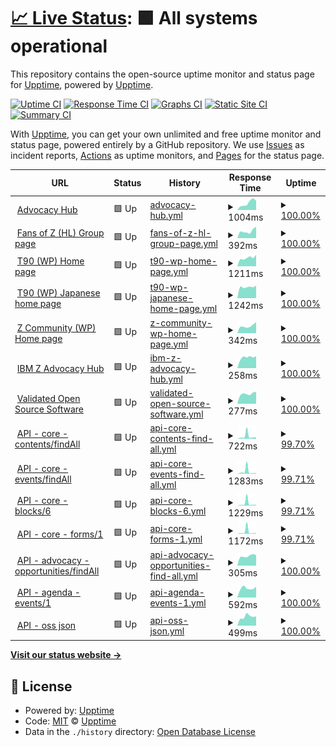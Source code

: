 # [📈 Live Status](https://demo.upptime.js.org): <!--live status--> **🟩 All systems operational**

This repository contains the open-source uptime monitor and status page for [Upptime](https://upptime.js.org), powered by [Upptime](https://github.com/upptime/upptime).

[![Uptime CI](https://github.com/zhujunyong/upptime/workflows/Uptime%20CI/badge.svg)](https://github.com/zhujunyong/upptime/actions?query=workflow%3A%22Uptime+CI%22)
[![Response Time CI](https://github.com/zhujunyong/upptime/workflows/Response%20Time%20CI/badge.svg)](https://github.com/zhujunyong/upptime/actions?query=workflow%3A%22Response+Time+CI%22)
[![Graphs CI](https://github.com/zhujunyong/upptime/workflows/Graphs%20CI/badge.svg)](https://github.com/zhujunyong/upptime/actions?query=workflow%3A%22Graphs+CI%22)
[![Static Site CI](https://github.com/zhujunyong/upptime/workflows/Static%20Site%20CI/badge.svg)](https://github.com/zhujunyong/upptime/actions?query=workflow%3A%22Static+Site+CI%22)
[![Summary CI](https://github.com/zhujunyong/upptime/workflows/Summary%20CI/badge.svg)](https://github.com/zhujunyong/upptime/actions?query=workflow%3A%22Summary+CI%22)

With [Upptime](https://upptime.js.org), you can get your own unlimited and free uptime monitor and status page, powered entirely by a GitHub repository. We use [Issues](https://github.com/upptime/upptime/issues) as incident reports, [Actions](https://github.com/zhujunyong/upptime/actions) as uptime monitors, and [Pages](https://demo.upptime.js.org) for the status page.

<!--start: status pages-->
<!-- This summary is generated by Upptime (https://github.com/upptime/upptime) -->
<!-- Do not edit this manually, your changes will be overwritten -->
<!-- prettier-ignore -->
| URL | Status | History | Response Time | Uptime |
| --- | ------ | ------- | ------------- | ------ |
| <img alt="" src="https://www.ibm.com/favicon.ico" height="13"> [Advocacy Hub](https://www.ibm.com/community/z/advocacy/) | 🟩 Up | [advocacy-hub.yml](https://github.com/andriivasylchenko/upptime/commits/HEAD/history/advocacy-hub.yml) | <details><summary><img alt="Response time graph" src="./graphs/advocacy-hub/response-time-week.png" height="20"> 1004ms</summary><br><a href="https://andriivasylchenko.github.io/upptime/history/advocacy-hub"><img alt="Response time 1324" src="https://img.shields.io/endpoint?url=https%3A%2F%2Fraw.githubusercontent.com%2Fandriivasylchenko%2Fupptime%2FHEAD%2Fapi%2Fadvocacy-hub%2Fresponse-time.json"></a><br><a href="https://andriivasylchenko.github.io/upptime/history/advocacy-hub"><img alt="24-hour response time 1328" src="https://img.shields.io/endpoint?url=https%3A%2F%2Fraw.githubusercontent.com%2Fandriivasylchenko%2Fupptime%2FHEAD%2Fapi%2Fadvocacy-hub%2Fresponse-time-day.json"></a><br><a href="https://andriivasylchenko.github.io/upptime/history/advocacy-hub"><img alt="7-day response time 1004" src="https://img.shields.io/endpoint?url=https%3A%2F%2Fraw.githubusercontent.com%2Fandriivasylchenko%2Fupptime%2FHEAD%2Fapi%2Fadvocacy-hub%2Fresponse-time-week.json"></a><br><a href="https://andriivasylchenko.github.io/upptime/history/advocacy-hub"><img alt="30-day response time 1134" src="https://img.shields.io/endpoint?url=https%3A%2F%2Fraw.githubusercontent.com%2Fandriivasylchenko%2Fupptime%2FHEAD%2Fapi%2Fadvocacy-hub%2Fresponse-time-month.json"></a><br><a href="https://andriivasylchenko.github.io/upptime/history/advocacy-hub"><img alt="1-year response time 1324" src="https://img.shields.io/endpoint?url=https%3A%2F%2Fraw.githubusercontent.com%2Fandriivasylchenko%2Fupptime%2FHEAD%2Fapi%2Fadvocacy-hub%2Fresponse-time-year.json"></a></details> | <details><summary><a href="https://andriivasylchenko.github.io/upptime/history/advocacy-hub">100.00%</a></summary><a href="https://andriivasylchenko.github.io/upptime/history/advocacy-hub"><img alt="All-time uptime 99.95%" src="https://img.shields.io/endpoint?url=https%3A%2F%2Fraw.githubusercontent.com%2Fandriivasylchenko%2Fupptime%2FHEAD%2Fapi%2Fadvocacy-hub%2Fuptime.json"></a><br><a href="https://andriivasylchenko.github.io/upptime/history/advocacy-hub"><img alt="24-hour uptime 100.00%" src="https://img.shields.io/endpoint?url=https%3A%2F%2Fraw.githubusercontent.com%2Fandriivasylchenko%2Fupptime%2FHEAD%2Fapi%2Fadvocacy-hub%2Fuptime-day.json"></a><br><a href="https://andriivasylchenko.github.io/upptime/history/advocacy-hub"><img alt="7-day uptime 100.00%" src="https://img.shields.io/endpoint?url=https%3A%2F%2Fraw.githubusercontent.com%2Fandriivasylchenko%2Fupptime%2FHEAD%2Fapi%2Fadvocacy-hub%2Fuptime-week.json"></a><br><a href="https://andriivasylchenko.github.io/upptime/history/advocacy-hub"><img alt="30-day uptime 100.00%" src="https://img.shields.io/endpoint?url=https%3A%2F%2Fraw.githubusercontent.com%2Fandriivasylchenko%2Fupptime%2FHEAD%2Fapi%2Fadvocacy-hub%2Fuptime-month.json"></a><br><a href="https://andriivasylchenko.github.io/upptime/history/advocacy-hub"><img alt="1-year uptime 99.95%" src="https://img.shields.io/endpoint?url=https%3A%2F%2Fraw.githubusercontent.com%2Fandriivasylchenko%2Fupptime%2FHEAD%2Fapi%2Fadvocacy-hub%2Fuptime-year.json"></a></details>
| <img alt="" src="https://www.ibm.com/favicon.ico" height="13"> [Fans of Z (HL) Group page](https://community.ibm.com/community/user/ibmz-and-linuxone/groups/public?CommunityKey=b8b88f20-24c8-49f0-9021-4a8c6247a067) | 🟩 Up | [fans-of-z-hl-group-page.yml](https://github.com/andriivasylchenko/upptime/commits/HEAD/history/fans-of-z-hl-group-page.yml) | <details><summary><img alt="Response time graph" src="./graphs/fans-of-z-hl-group-page/response-time-week.png" height="20"> 392ms</summary><br><a href="https://andriivasylchenko.github.io/upptime/history/fans-of-z-hl-group-page"><img alt="Response time 1126" src="https://img.shields.io/endpoint?url=https%3A%2F%2Fraw.githubusercontent.com%2Fandriivasylchenko%2Fupptime%2FHEAD%2Fapi%2Ffans-of-z-hl-group-page%2Fresponse-time.json"></a><br><a href="https://andriivasylchenko.github.io/upptime/history/fans-of-z-hl-group-page"><img alt="24-hour response time 630" src="https://img.shields.io/endpoint?url=https%3A%2F%2Fraw.githubusercontent.com%2Fandriivasylchenko%2Fupptime%2FHEAD%2Fapi%2Ffans-of-z-hl-group-page%2Fresponse-time-day.json"></a><br><a href="https://andriivasylchenko.github.io/upptime/history/fans-of-z-hl-group-page"><img alt="7-day response time 392" src="https://img.shields.io/endpoint?url=https%3A%2F%2Fraw.githubusercontent.com%2Fandriivasylchenko%2Fupptime%2FHEAD%2Fapi%2Ffans-of-z-hl-group-page%2Fresponse-time-week.json"></a><br><a href="https://andriivasylchenko.github.io/upptime/history/fans-of-z-hl-group-page"><img alt="30-day response time 412" src="https://img.shields.io/endpoint?url=https%3A%2F%2Fraw.githubusercontent.com%2Fandriivasylchenko%2Fupptime%2FHEAD%2Fapi%2Ffans-of-z-hl-group-page%2Fresponse-time-month.json"></a><br><a href="https://andriivasylchenko.github.io/upptime/history/fans-of-z-hl-group-page"><img alt="1-year response time 1126" src="https://img.shields.io/endpoint?url=https%3A%2F%2Fraw.githubusercontent.com%2Fandriivasylchenko%2Fupptime%2FHEAD%2Fapi%2Ffans-of-z-hl-group-page%2Fresponse-time-year.json"></a></details> | <details><summary><a href="https://andriivasylchenko.github.io/upptime/history/fans-of-z-hl-group-page">100.00%</a></summary><a href="https://andriivasylchenko.github.io/upptime/history/fans-of-z-hl-group-page"><img alt="All-time uptime 99.79%" src="https://img.shields.io/endpoint?url=https%3A%2F%2Fraw.githubusercontent.com%2Fandriivasylchenko%2Fupptime%2FHEAD%2Fapi%2Ffans-of-z-hl-group-page%2Fuptime.json"></a><br><a href="https://andriivasylchenko.github.io/upptime/history/fans-of-z-hl-group-page"><img alt="24-hour uptime 100.00%" src="https://img.shields.io/endpoint?url=https%3A%2F%2Fraw.githubusercontent.com%2Fandriivasylchenko%2Fupptime%2FHEAD%2Fapi%2Ffans-of-z-hl-group-page%2Fuptime-day.json"></a><br><a href="https://andriivasylchenko.github.io/upptime/history/fans-of-z-hl-group-page"><img alt="7-day uptime 100.00%" src="https://img.shields.io/endpoint?url=https%3A%2F%2Fraw.githubusercontent.com%2Fandriivasylchenko%2Fupptime%2FHEAD%2Fapi%2Ffans-of-z-hl-group-page%2Fuptime-week.json"></a><br><a href="https://andriivasylchenko.github.io/upptime/history/fans-of-z-hl-group-page"><img alt="30-day uptime 99.65%" src="https://img.shields.io/endpoint?url=https%3A%2F%2Fraw.githubusercontent.com%2Fandriivasylchenko%2Fupptime%2FHEAD%2Fapi%2Ffans-of-z-hl-group-page%2Fuptime-month.json"></a><br><a href="https://andriivasylchenko.github.io/upptime/history/fans-of-z-hl-group-page"><img alt="1-year uptime 99.79%" src="https://img.shields.io/endpoint?url=https%3A%2F%2Fraw.githubusercontent.com%2Fandriivasylchenko%2Fupptime%2FHEAD%2Fapi%2Ffans-of-z-hl-group-page%2Fuptime-year.json"></a></details>
| <img alt="" src="https://www.ibm.com/favicon.ico" height="13"> [T90 (WP) Home page](https://www.ibm.com/community/z-and-cloud/) | 🟩 Up | [t90-wp-home-page.yml](https://github.com/andriivasylchenko/upptime/commits/HEAD/history/t90-wp-home-page.yml) | <details><summary><img alt="Response time graph" src="./graphs/t90-wp-home-page/response-time-week.png" height="20"> 1211ms</summary><br><a href="https://andriivasylchenko.github.io/upptime/history/t90-wp-home-page"><img alt="Response time 1474" src="https://img.shields.io/endpoint?url=https%3A%2F%2Fraw.githubusercontent.com%2Fandriivasylchenko%2Fupptime%2FHEAD%2Fapi%2Ft90-wp-home-page%2Fresponse-time.json"></a><br><a href="https://andriivasylchenko.github.io/upptime/history/t90-wp-home-page"><img alt="24-hour response time 1614" src="https://img.shields.io/endpoint?url=https%3A%2F%2Fraw.githubusercontent.com%2Fandriivasylchenko%2Fupptime%2FHEAD%2Fapi%2Ft90-wp-home-page%2Fresponse-time-day.json"></a><br><a href="https://andriivasylchenko.github.io/upptime/history/t90-wp-home-page"><img alt="7-day response time 1211" src="https://img.shields.io/endpoint?url=https%3A%2F%2Fraw.githubusercontent.com%2Fandriivasylchenko%2Fupptime%2FHEAD%2Fapi%2Ft90-wp-home-page%2Fresponse-time-week.json"></a><br><a href="https://andriivasylchenko.github.io/upptime/history/t90-wp-home-page"><img alt="30-day response time 1207" src="https://img.shields.io/endpoint?url=https%3A%2F%2Fraw.githubusercontent.com%2Fandriivasylchenko%2Fupptime%2FHEAD%2Fapi%2Ft90-wp-home-page%2Fresponse-time-month.json"></a><br><a href="https://andriivasylchenko.github.io/upptime/history/t90-wp-home-page"><img alt="1-year response time 1474" src="https://img.shields.io/endpoint?url=https%3A%2F%2Fraw.githubusercontent.com%2Fandriivasylchenko%2Fupptime%2FHEAD%2Fapi%2Ft90-wp-home-page%2Fresponse-time-year.json"></a></details> | <details><summary><a href="https://andriivasylchenko.github.io/upptime/history/t90-wp-home-page">100.00%</a></summary><a href="https://andriivasylchenko.github.io/upptime/history/t90-wp-home-page"><img alt="All-time uptime 99.96%" src="https://img.shields.io/endpoint?url=https%3A%2F%2Fraw.githubusercontent.com%2Fandriivasylchenko%2Fupptime%2FHEAD%2Fapi%2Ft90-wp-home-page%2Fuptime.json"></a><br><a href="https://andriivasylchenko.github.io/upptime/history/t90-wp-home-page"><img alt="24-hour uptime 100.00%" src="https://img.shields.io/endpoint?url=https%3A%2F%2Fraw.githubusercontent.com%2Fandriivasylchenko%2Fupptime%2FHEAD%2Fapi%2Ft90-wp-home-page%2Fuptime-day.json"></a><br><a href="https://andriivasylchenko.github.io/upptime/history/t90-wp-home-page"><img alt="7-day uptime 100.00%" src="https://img.shields.io/endpoint?url=https%3A%2F%2Fraw.githubusercontent.com%2Fandriivasylchenko%2Fupptime%2FHEAD%2Fapi%2Ft90-wp-home-page%2Fuptime-week.json"></a><br><a href="https://andriivasylchenko.github.io/upptime/history/t90-wp-home-page"><img alt="30-day uptime 100.00%" src="https://img.shields.io/endpoint?url=https%3A%2F%2Fraw.githubusercontent.com%2Fandriivasylchenko%2Fupptime%2FHEAD%2Fapi%2Ft90-wp-home-page%2Fuptime-month.json"></a><br><a href="https://andriivasylchenko.github.io/upptime/history/t90-wp-home-page"><img alt="1-year uptime 99.96%" src="https://img.shields.io/endpoint?url=https%3A%2F%2Fraw.githubusercontent.com%2Fandriivasylchenko%2Fupptime%2FHEAD%2Fapi%2Ft90-wp-home-page%2Fuptime-year.json"></a></details>
| <img alt="" src="https://www.ibm.com/favicon.ico" height="13"> [T90 (WP) Japanese home page](https://www.ibm.com/community/z-and-cloud/ja/) | 🟩 Up | [t90-wp-japanese-home-page.yml](https://github.com/andriivasylchenko/upptime/commits/HEAD/history/t90-wp-japanese-home-page.yml) | <details><summary><img alt="Response time graph" src="./graphs/t90-wp-japanese-home-page/response-time-week.png" height="20"> 1242ms</summary><br><a href="https://andriivasylchenko.github.io/upptime/history/t90-wp-japanese-home-page"><img alt="Response time 1395" src="https://img.shields.io/endpoint?url=https%3A%2F%2Fraw.githubusercontent.com%2Fandriivasylchenko%2Fupptime%2FHEAD%2Fapi%2Ft90-wp-japanese-home-page%2Fresponse-time.json"></a><br><a href="https://andriivasylchenko.github.io/upptime/history/t90-wp-japanese-home-page"><img alt="24-hour response time 1384" src="https://img.shields.io/endpoint?url=https%3A%2F%2Fraw.githubusercontent.com%2Fandriivasylchenko%2Fupptime%2FHEAD%2Fapi%2Ft90-wp-japanese-home-page%2Fresponse-time-day.json"></a><br><a href="https://andriivasylchenko.github.io/upptime/history/t90-wp-japanese-home-page"><img alt="7-day response time 1242" src="https://img.shields.io/endpoint?url=https%3A%2F%2Fraw.githubusercontent.com%2Fandriivasylchenko%2Fupptime%2FHEAD%2Fapi%2Ft90-wp-japanese-home-page%2Fresponse-time-week.json"></a><br><a href="https://andriivasylchenko.github.io/upptime/history/t90-wp-japanese-home-page"><img alt="30-day response time 1311" src="https://img.shields.io/endpoint?url=https%3A%2F%2Fraw.githubusercontent.com%2Fandriivasylchenko%2Fupptime%2FHEAD%2Fapi%2Ft90-wp-japanese-home-page%2Fresponse-time-month.json"></a><br><a href="https://andriivasylchenko.github.io/upptime/history/t90-wp-japanese-home-page"><img alt="1-year response time 1395" src="https://img.shields.io/endpoint?url=https%3A%2F%2Fraw.githubusercontent.com%2Fandriivasylchenko%2Fupptime%2FHEAD%2Fapi%2Ft90-wp-japanese-home-page%2Fresponse-time-year.json"></a></details> | <details><summary><a href="https://andriivasylchenko.github.io/upptime/history/t90-wp-japanese-home-page">100.00%</a></summary><a href="https://andriivasylchenko.github.io/upptime/history/t90-wp-japanese-home-page"><img alt="All-time uptime 99.96%" src="https://img.shields.io/endpoint?url=https%3A%2F%2Fraw.githubusercontent.com%2Fandriivasylchenko%2Fupptime%2FHEAD%2Fapi%2Ft90-wp-japanese-home-page%2Fuptime.json"></a><br><a href="https://andriivasylchenko.github.io/upptime/history/t90-wp-japanese-home-page"><img alt="24-hour uptime 100.00%" src="https://img.shields.io/endpoint?url=https%3A%2F%2Fraw.githubusercontent.com%2Fandriivasylchenko%2Fupptime%2FHEAD%2Fapi%2Ft90-wp-japanese-home-page%2Fuptime-day.json"></a><br><a href="https://andriivasylchenko.github.io/upptime/history/t90-wp-japanese-home-page"><img alt="7-day uptime 100.00%" src="https://img.shields.io/endpoint?url=https%3A%2F%2Fraw.githubusercontent.com%2Fandriivasylchenko%2Fupptime%2FHEAD%2Fapi%2Ft90-wp-japanese-home-page%2Fuptime-week.json"></a><br><a href="https://andriivasylchenko.github.io/upptime/history/t90-wp-japanese-home-page"><img alt="30-day uptime 100.00%" src="https://img.shields.io/endpoint?url=https%3A%2F%2Fraw.githubusercontent.com%2Fandriivasylchenko%2Fupptime%2FHEAD%2Fapi%2Ft90-wp-japanese-home-page%2Fuptime-month.json"></a><br><a href="https://andriivasylchenko.github.io/upptime/history/t90-wp-japanese-home-page"><img alt="1-year uptime 99.96%" src="https://img.shields.io/endpoint?url=https%3A%2F%2Fraw.githubusercontent.com%2Fandriivasylchenko%2Fupptime%2FHEAD%2Fapi%2Ft90-wp-japanese-home-page%2Fuptime-year.json"></a></details>
| <img alt="" src="https://www.ibm.com/favicon.ico" height="13"> [Z Community (WP) Home page](https://community.ibm.com/zsystems/home/) | 🟩 Up | [z-community-wp-home-page.yml](https://github.com/andriivasylchenko/upptime/commits/HEAD/history/z-community-wp-home-page.yml) | <details><summary><img alt="Response time graph" src="./graphs/z-community-wp-home-page/response-time-week.png" height="20"> 342ms</summary><br><a href="https://andriivasylchenko.github.io/upptime/history/z-community-wp-home-page"><img alt="Response time 878" src="https://img.shields.io/endpoint?url=https%3A%2F%2Fraw.githubusercontent.com%2Fandriivasylchenko%2Fupptime%2FHEAD%2Fapi%2Fz-community-wp-home-page%2Fresponse-time.json"></a><br><a href="https://andriivasylchenko.github.io/upptime/history/z-community-wp-home-page"><img alt="24-hour response time 519" src="https://img.shields.io/endpoint?url=https%3A%2F%2Fraw.githubusercontent.com%2Fandriivasylchenko%2Fupptime%2FHEAD%2Fapi%2Fz-community-wp-home-page%2Fresponse-time-day.json"></a><br><a href="https://andriivasylchenko.github.io/upptime/history/z-community-wp-home-page"><img alt="7-day response time 342" src="https://img.shields.io/endpoint?url=https%3A%2F%2Fraw.githubusercontent.com%2Fandriivasylchenko%2Fupptime%2FHEAD%2Fapi%2Fz-community-wp-home-page%2Fresponse-time-week.json"></a><br><a href="https://andriivasylchenko.github.io/upptime/history/z-community-wp-home-page"><img alt="30-day response time 320" src="https://img.shields.io/endpoint?url=https%3A%2F%2Fraw.githubusercontent.com%2Fandriivasylchenko%2Fupptime%2FHEAD%2Fapi%2Fz-community-wp-home-page%2Fresponse-time-month.json"></a><br><a href="https://andriivasylchenko.github.io/upptime/history/z-community-wp-home-page"><img alt="1-year response time 878" src="https://img.shields.io/endpoint?url=https%3A%2F%2Fraw.githubusercontent.com%2Fandriivasylchenko%2Fupptime%2FHEAD%2Fapi%2Fz-community-wp-home-page%2Fresponse-time-year.json"></a></details> | <details><summary><a href="https://andriivasylchenko.github.io/upptime/history/z-community-wp-home-page">100.00%</a></summary><a href="https://andriivasylchenko.github.io/upptime/history/z-community-wp-home-page"><img alt="All-time uptime 99.97%" src="https://img.shields.io/endpoint?url=https%3A%2F%2Fraw.githubusercontent.com%2Fandriivasylchenko%2Fupptime%2FHEAD%2Fapi%2Fz-community-wp-home-page%2Fuptime.json"></a><br><a href="https://andriivasylchenko.github.io/upptime/history/z-community-wp-home-page"><img alt="24-hour uptime 100.00%" src="https://img.shields.io/endpoint?url=https%3A%2F%2Fraw.githubusercontent.com%2Fandriivasylchenko%2Fupptime%2FHEAD%2Fapi%2Fz-community-wp-home-page%2Fuptime-day.json"></a><br><a href="https://andriivasylchenko.github.io/upptime/history/z-community-wp-home-page"><img alt="7-day uptime 100.00%" src="https://img.shields.io/endpoint?url=https%3A%2F%2Fraw.githubusercontent.com%2Fandriivasylchenko%2Fupptime%2FHEAD%2Fapi%2Fz-community-wp-home-page%2Fuptime-week.json"></a><br><a href="https://andriivasylchenko.github.io/upptime/history/z-community-wp-home-page"><img alt="30-day uptime 100.00%" src="https://img.shields.io/endpoint?url=https%3A%2F%2Fraw.githubusercontent.com%2Fandriivasylchenko%2Fupptime%2FHEAD%2Fapi%2Fz-community-wp-home-page%2Fuptime-month.json"></a><br><a href="https://andriivasylchenko.github.io/upptime/history/z-community-wp-home-page"><img alt="1-year uptime 99.97%" src="https://img.shields.io/endpoint?url=https%3A%2F%2Fraw.githubusercontent.com%2Fandriivasylchenko%2Fupptime%2FHEAD%2Fapi%2Fz-community-wp-home-page%2Fuptime-year.json"></a></details>
| <img alt="" src="https://www.ibm.com/favicon.ico" height="13"> [IBM Z Advocacy Hub](https://community.ibm.com/zsystems/advocacy/) | 🟩 Up | [ibm-z-advocacy-hub.yml](https://github.com/andriivasylchenko/upptime/commits/HEAD/history/ibm-z-advocacy-hub.yml) | <details><summary><img alt="Response time graph" src="./graphs/ibm-z-advocacy-hub/response-time-week.png" height="20"> 258ms</summary><br><a href="https://andriivasylchenko.github.io/upptime/history/ibm-z-advocacy-hub"><img alt="Response time 441" src="https://img.shields.io/endpoint?url=https%3A%2F%2Fraw.githubusercontent.com%2Fandriivasylchenko%2Fupptime%2FHEAD%2Fapi%2Fibm-z-advocacy-hub%2Fresponse-time.json"></a><br><a href="https://andriivasylchenko.github.io/upptime/history/ibm-z-advocacy-hub"><img alt="24-hour response time 285" src="https://img.shields.io/endpoint?url=https%3A%2F%2Fraw.githubusercontent.com%2Fandriivasylchenko%2Fupptime%2FHEAD%2Fapi%2Fibm-z-advocacy-hub%2Fresponse-time-day.json"></a><br><a href="https://andriivasylchenko.github.io/upptime/history/ibm-z-advocacy-hub"><img alt="7-day response time 258" src="https://img.shields.io/endpoint?url=https%3A%2F%2Fraw.githubusercontent.com%2Fandriivasylchenko%2Fupptime%2FHEAD%2Fapi%2Fibm-z-advocacy-hub%2Fresponse-time-week.json"></a><br><a href="https://andriivasylchenko.github.io/upptime/history/ibm-z-advocacy-hub"><img alt="30-day response time 314" src="https://img.shields.io/endpoint?url=https%3A%2F%2Fraw.githubusercontent.com%2Fandriivasylchenko%2Fupptime%2FHEAD%2Fapi%2Fibm-z-advocacy-hub%2Fresponse-time-month.json"></a><br><a href="https://andriivasylchenko.github.io/upptime/history/ibm-z-advocacy-hub"><img alt="1-year response time 441" src="https://img.shields.io/endpoint?url=https%3A%2F%2Fraw.githubusercontent.com%2Fandriivasylchenko%2Fupptime%2FHEAD%2Fapi%2Fibm-z-advocacy-hub%2Fresponse-time-year.json"></a></details> | <details><summary><a href="https://andriivasylchenko.github.io/upptime/history/ibm-z-advocacy-hub">100.00%</a></summary><a href="https://andriivasylchenko.github.io/upptime/history/ibm-z-advocacy-hub"><img alt="All-time uptime 99.94%" src="https://img.shields.io/endpoint?url=https%3A%2F%2Fraw.githubusercontent.com%2Fandriivasylchenko%2Fupptime%2FHEAD%2Fapi%2Fibm-z-advocacy-hub%2Fuptime.json"></a><br><a href="https://andriivasylchenko.github.io/upptime/history/ibm-z-advocacy-hub"><img alt="24-hour uptime 100.00%" src="https://img.shields.io/endpoint?url=https%3A%2F%2Fraw.githubusercontent.com%2Fandriivasylchenko%2Fupptime%2FHEAD%2Fapi%2Fibm-z-advocacy-hub%2Fuptime-day.json"></a><br><a href="https://andriivasylchenko.github.io/upptime/history/ibm-z-advocacy-hub"><img alt="7-day uptime 100.00%" src="https://img.shields.io/endpoint?url=https%3A%2F%2Fraw.githubusercontent.com%2Fandriivasylchenko%2Fupptime%2FHEAD%2Fapi%2Fibm-z-advocacy-hub%2Fuptime-week.json"></a><br><a href="https://andriivasylchenko.github.io/upptime/history/ibm-z-advocacy-hub"><img alt="30-day uptime 100.00%" src="https://img.shields.io/endpoint?url=https%3A%2F%2Fraw.githubusercontent.com%2Fandriivasylchenko%2Fupptime%2FHEAD%2Fapi%2Fibm-z-advocacy-hub%2Fuptime-month.json"></a><br><a href="https://andriivasylchenko.github.io/upptime/history/ibm-z-advocacy-hub"><img alt="1-year uptime 99.94%" src="https://img.shields.io/endpoint?url=https%3A%2F%2Fraw.githubusercontent.com%2Fandriivasylchenko%2Fupptime%2FHEAD%2Fapi%2Fibm-z-advocacy-hub%2Fuptime-year.json"></a></details>
| <img alt="" src="https://www.ibm.com/favicon.ico" height="13"> [Validated Open Source Software](https://community.ibm.com/zsystems/oss/) | 🟩 Up | [validated-open-source-software.yml](https://github.com/andriivasylchenko/upptime/commits/HEAD/history/validated-open-source-software.yml) | <details><summary><img alt="Response time graph" src="./graphs/validated-open-source-software/response-time-week.png" height="20"> 277ms</summary><br><a href="https://andriivasylchenko.github.io/upptime/history/validated-open-source-software"><img alt="Response time 408" src="https://img.shields.io/endpoint?url=https%3A%2F%2Fraw.githubusercontent.com%2Fandriivasylchenko%2Fupptime%2FHEAD%2Fapi%2Fvalidated-open-source-software%2Fresponse-time.json"></a><br><a href="https://andriivasylchenko.github.io/upptime/history/validated-open-source-software"><img alt="24-hour response time 332" src="https://img.shields.io/endpoint?url=https%3A%2F%2Fraw.githubusercontent.com%2Fandriivasylchenko%2Fupptime%2FHEAD%2Fapi%2Fvalidated-open-source-software%2Fresponse-time-day.json"></a><br><a href="https://andriivasylchenko.github.io/upptime/history/validated-open-source-software"><img alt="7-day response time 277" src="https://img.shields.io/endpoint?url=https%3A%2F%2Fraw.githubusercontent.com%2Fandriivasylchenko%2Fupptime%2FHEAD%2Fapi%2Fvalidated-open-source-software%2Fresponse-time-week.json"></a><br><a href="https://andriivasylchenko.github.io/upptime/history/validated-open-source-software"><img alt="30-day response time 273" src="https://img.shields.io/endpoint?url=https%3A%2F%2Fraw.githubusercontent.com%2Fandriivasylchenko%2Fupptime%2FHEAD%2Fapi%2Fvalidated-open-source-software%2Fresponse-time-month.json"></a><br><a href="https://andriivasylchenko.github.io/upptime/history/validated-open-source-software"><img alt="1-year response time 408" src="https://img.shields.io/endpoint?url=https%3A%2F%2Fraw.githubusercontent.com%2Fandriivasylchenko%2Fupptime%2FHEAD%2Fapi%2Fvalidated-open-source-software%2Fresponse-time-year.json"></a></details> | <details><summary><a href="https://andriivasylchenko.github.io/upptime/history/validated-open-source-software">100.00%</a></summary><a href="https://andriivasylchenko.github.io/upptime/history/validated-open-source-software"><img alt="All-time uptime 99.94%" src="https://img.shields.io/endpoint?url=https%3A%2F%2Fraw.githubusercontent.com%2Fandriivasylchenko%2Fupptime%2FHEAD%2Fapi%2Fvalidated-open-source-software%2Fuptime.json"></a><br><a href="https://andriivasylchenko.github.io/upptime/history/validated-open-source-software"><img alt="24-hour uptime 100.00%" src="https://img.shields.io/endpoint?url=https%3A%2F%2Fraw.githubusercontent.com%2Fandriivasylchenko%2Fupptime%2FHEAD%2Fapi%2Fvalidated-open-source-software%2Fuptime-day.json"></a><br><a href="https://andriivasylchenko.github.io/upptime/history/validated-open-source-software"><img alt="7-day uptime 100.00%" src="https://img.shields.io/endpoint?url=https%3A%2F%2Fraw.githubusercontent.com%2Fandriivasylchenko%2Fupptime%2FHEAD%2Fapi%2Fvalidated-open-source-software%2Fuptime-week.json"></a><br><a href="https://andriivasylchenko.github.io/upptime/history/validated-open-source-software"><img alt="30-day uptime 100.00%" src="https://img.shields.io/endpoint?url=https%3A%2F%2Fraw.githubusercontent.com%2Fandriivasylchenko%2Fupptime%2FHEAD%2Fapi%2Fvalidated-open-source-software%2Fuptime-month.json"></a><br><a href="https://andriivasylchenko.github.io/upptime/history/validated-open-source-software"><img alt="1-year uptime 99.94%" src="https://img.shields.io/endpoint?url=https%3A%2F%2Fraw.githubusercontent.com%2Fandriivasylchenko%2Fupptime%2FHEAD%2Fapi%2Fvalidated-open-source-software%2Fuptime-year.json"></a></details>
| <img alt="" src="https://www.ibm.com/favicon.ico" height="13"> [API - core - contents/findAll](https://community.ibm.com/zsystems/api/core/contents/findAll) | 🟩 Up | [api-core-contents-find-all.yml](https://github.com/andriivasylchenko/upptime/commits/HEAD/history/api-core-contents-find-all.yml) | <details><summary><img alt="Response time graph" src="./graphs/api-core-contents-find-all/response-time-week.png" height="20"> 722ms</summary><br><a href="https://andriivasylchenko.github.io/upptime/history/api-core-contents-find-all"><img alt="Response time 586" src="https://img.shields.io/endpoint?url=https%3A%2F%2Fraw.githubusercontent.com%2Fandriivasylchenko%2Fupptime%2FHEAD%2Fapi%2Fapi-core-contents-find-all%2Fresponse-time.json"></a><br><a href="https://andriivasylchenko.github.io/upptime/history/api-core-contents-find-all"><img alt="24-hour response time 375" src="https://img.shields.io/endpoint?url=https%3A%2F%2Fraw.githubusercontent.com%2Fandriivasylchenko%2Fupptime%2FHEAD%2Fapi%2Fapi-core-contents-find-all%2Fresponse-time-day.json"></a><br><a href="https://andriivasylchenko.github.io/upptime/history/api-core-contents-find-all"><img alt="7-day response time 722" src="https://img.shields.io/endpoint?url=https%3A%2F%2Fraw.githubusercontent.com%2Fandriivasylchenko%2Fupptime%2FHEAD%2Fapi%2Fapi-core-contents-find-all%2Fresponse-time-week.json"></a><br><a href="https://andriivasylchenko.github.io/upptime/history/api-core-contents-find-all"><img alt="30-day response time 740" src="https://img.shields.io/endpoint?url=https%3A%2F%2Fraw.githubusercontent.com%2Fandriivasylchenko%2Fupptime%2FHEAD%2Fapi%2Fapi-core-contents-find-all%2Fresponse-time-month.json"></a><br><a href="https://andriivasylchenko.github.io/upptime/history/api-core-contents-find-all"><img alt="1-year response time 586" src="https://img.shields.io/endpoint?url=https%3A%2F%2Fraw.githubusercontent.com%2Fandriivasylchenko%2Fupptime%2FHEAD%2Fapi%2Fapi-core-contents-find-all%2Fresponse-time-year.json"></a></details> | <details><summary><a href="https://andriivasylchenko.github.io/upptime/history/api-core-contents-find-all">99.70%</a></summary><a href="https://andriivasylchenko.github.io/upptime/history/api-core-contents-find-all"><img alt="All-time uptime 99.80%" src="https://img.shields.io/endpoint?url=https%3A%2F%2Fraw.githubusercontent.com%2Fandriivasylchenko%2Fupptime%2FHEAD%2Fapi%2Fapi-core-contents-find-all%2Fuptime.json"></a><br><a href="https://andriivasylchenko.github.io/upptime/history/api-core-contents-find-all"><img alt="24-hour uptime 100.00%" src="https://img.shields.io/endpoint?url=https%3A%2F%2Fraw.githubusercontent.com%2Fandriivasylchenko%2Fupptime%2FHEAD%2Fapi%2Fapi-core-contents-find-all%2Fuptime-day.json"></a><br><a href="https://andriivasylchenko.github.io/upptime/history/api-core-contents-find-all"><img alt="7-day uptime 99.70%" src="https://img.shields.io/endpoint?url=https%3A%2F%2Fraw.githubusercontent.com%2Fandriivasylchenko%2Fupptime%2FHEAD%2Fapi%2Fapi-core-contents-find-all%2Fuptime-week.json"></a><br><a href="https://andriivasylchenko.github.io/upptime/history/api-core-contents-find-all"><img alt="30-day uptime 99.82%" src="https://img.shields.io/endpoint?url=https%3A%2F%2Fraw.githubusercontent.com%2Fandriivasylchenko%2Fupptime%2FHEAD%2Fapi%2Fapi-core-contents-find-all%2Fuptime-month.json"></a><br><a href="https://andriivasylchenko.github.io/upptime/history/api-core-contents-find-all"><img alt="1-year uptime 99.80%" src="https://img.shields.io/endpoint?url=https%3A%2F%2Fraw.githubusercontent.com%2Fandriivasylchenko%2Fupptime%2FHEAD%2Fapi%2Fapi-core-contents-find-all%2Fuptime-year.json"></a></details>
| <img alt="" src="https://www.ibm.com/favicon.ico" height="13"> [API - core - events/findAll](https://community.ibm.com/zsystems/api/core/events/findAll) | 🟩 Up | [api-core-events-find-all.yml](https://github.com/andriivasylchenko/upptime/commits/HEAD/history/api-core-events-find-all.yml) | <details><summary><img alt="Response time graph" src="./graphs/api-core-events-find-all/response-time-week.png" height="20"> 1283ms</summary><br><a href="https://andriivasylchenko.github.io/upptime/history/api-core-events-find-all"><img alt="Response time 450" src="https://img.shields.io/endpoint?url=https%3A%2F%2Fraw.githubusercontent.com%2Fandriivasylchenko%2Fupptime%2FHEAD%2Fapi%2Fapi-core-events-find-all%2Fresponse-time.json"></a><br><a href="https://andriivasylchenko.github.io/upptime/history/api-core-events-find-all"><img alt="24-hour response time 337" src="https://img.shields.io/endpoint?url=https%3A%2F%2Fraw.githubusercontent.com%2Fandriivasylchenko%2Fupptime%2FHEAD%2Fapi%2Fapi-core-events-find-all%2Fresponse-time-day.json"></a><br><a href="https://andriivasylchenko.github.io/upptime/history/api-core-events-find-all"><img alt="7-day response time 1283" src="https://img.shields.io/endpoint?url=https%3A%2F%2Fraw.githubusercontent.com%2Fandriivasylchenko%2Fupptime%2FHEAD%2Fapi%2Fapi-core-events-find-all%2Fresponse-time-week.json"></a><br><a href="https://andriivasylchenko.github.io/upptime/history/api-core-events-find-all"><img alt="30-day response time 567" src="https://img.shields.io/endpoint?url=https%3A%2F%2Fraw.githubusercontent.com%2Fandriivasylchenko%2Fupptime%2FHEAD%2Fapi%2Fapi-core-events-find-all%2Fresponse-time-month.json"></a><br><a href="https://andriivasylchenko.github.io/upptime/history/api-core-events-find-all"><img alt="1-year response time 450" src="https://img.shields.io/endpoint?url=https%3A%2F%2Fraw.githubusercontent.com%2Fandriivasylchenko%2Fupptime%2FHEAD%2Fapi%2Fapi-core-events-find-all%2Fresponse-time-year.json"></a></details> | <details><summary><a href="https://andriivasylchenko.github.io/upptime/history/api-core-events-find-all">99.71%</a></summary><a href="https://andriivasylchenko.github.io/upptime/history/api-core-events-find-all"><img alt="All-time uptime 99.80%" src="https://img.shields.io/endpoint?url=https%3A%2F%2Fraw.githubusercontent.com%2Fandriivasylchenko%2Fupptime%2FHEAD%2Fapi%2Fapi-core-events-find-all%2Fuptime.json"></a><br><a href="https://andriivasylchenko.github.io/upptime/history/api-core-events-find-all"><img alt="24-hour uptime 100.00%" src="https://img.shields.io/endpoint?url=https%3A%2F%2Fraw.githubusercontent.com%2Fandriivasylchenko%2Fupptime%2FHEAD%2Fapi%2Fapi-core-events-find-all%2Fuptime-day.json"></a><br><a href="https://andriivasylchenko.github.io/upptime/history/api-core-events-find-all"><img alt="7-day uptime 99.71%" src="https://img.shields.io/endpoint?url=https%3A%2F%2Fraw.githubusercontent.com%2Fandriivasylchenko%2Fupptime%2FHEAD%2Fapi%2Fapi-core-events-find-all%2Fuptime-week.json"></a><br><a href="https://andriivasylchenko.github.io/upptime/history/api-core-events-find-all"><img alt="30-day uptime 99.82%" src="https://img.shields.io/endpoint?url=https%3A%2F%2Fraw.githubusercontent.com%2Fandriivasylchenko%2Fupptime%2FHEAD%2Fapi%2Fapi-core-events-find-all%2Fuptime-month.json"></a><br><a href="https://andriivasylchenko.github.io/upptime/history/api-core-events-find-all"><img alt="1-year uptime 99.80%" src="https://img.shields.io/endpoint?url=https%3A%2F%2Fraw.githubusercontent.com%2Fandriivasylchenko%2Fupptime%2FHEAD%2Fapi%2Fapi-core-events-find-all%2Fuptime-year.json"></a></details>
| <img alt="" src="https://icons.duckduckgo.com/ip3/community.ibm.com.ico" height="13"> [API - core - blocks/6](https://community.ibm.com/zsystems/api/core/blocks/6) | 🟩 Up | [api-core-blocks-6.yml](https://github.com/andriivasylchenko/upptime/commits/HEAD/history/api-core-blocks-6.yml) | <details><summary><img alt="Response time graph" src="./graphs/api-core-blocks-6/response-time-week.png" height="20"> 1229ms</summary><br><a href="https://andriivasylchenko.github.io/upptime/history/api-core-blocks-6"><img alt="Response time 528" src="https://img.shields.io/endpoint?url=https%3A%2F%2Fraw.githubusercontent.com%2Fandriivasylchenko%2Fupptime%2FHEAD%2Fapi%2Fapi-core-blocks-6%2Fresponse-time.json"></a><br><a href="https://andriivasylchenko.github.io/upptime/history/api-core-blocks-6"><img alt="24-hour response time 400" src="https://img.shields.io/endpoint?url=https%3A%2F%2Fraw.githubusercontent.com%2Fandriivasylchenko%2Fupptime%2FHEAD%2Fapi%2Fapi-core-blocks-6%2Fresponse-time-day.json"></a><br><a href="https://andriivasylchenko.github.io/upptime/history/api-core-blocks-6"><img alt="7-day response time 1229" src="https://img.shields.io/endpoint?url=https%3A%2F%2Fraw.githubusercontent.com%2Fandriivasylchenko%2Fupptime%2FHEAD%2Fapi%2Fapi-core-blocks-6%2Fresponse-time-week.json"></a><br><a href="https://andriivasylchenko.github.io/upptime/history/api-core-blocks-6"><img alt="30-day response time 795" src="https://img.shields.io/endpoint?url=https%3A%2F%2Fraw.githubusercontent.com%2Fandriivasylchenko%2Fupptime%2FHEAD%2Fapi%2Fapi-core-blocks-6%2Fresponse-time-month.json"></a><br><a href="https://andriivasylchenko.github.io/upptime/history/api-core-blocks-6"><img alt="1-year response time 528" src="https://img.shields.io/endpoint?url=https%3A%2F%2Fraw.githubusercontent.com%2Fandriivasylchenko%2Fupptime%2FHEAD%2Fapi%2Fapi-core-blocks-6%2Fresponse-time-year.json"></a></details> | <details><summary><a href="https://andriivasylchenko.github.io/upptime/history/api-core-blocks-6">99.71%</a></summary><a href="https://andriivasylchenko.github.io/upptime/history/api-core-blocks-6"><img alt="All-time uptime 99.84%" src="https://img.shields.io/endpoint?url=https%3A%2F%2Fraw.githubusercontent.com%2Fandriivasylchenko%2Fupptime%2FHEAD%2Fapi%2Fapi-core-blocks-6%2Fuptime.json"></a><br><a href="https://andriivasylchenko.github.io/upptime/history/api-core-blocks-6"><img alt="24-hour uptime 100.00%" src="https://img.shields.io/endpoint?url=https%3A%2F%2Fraw.githubusercontent.com%2Fandriivasylchenko%2Fupptime%2FHEAD%2Fapi%2Fapi-core-blocks-6%2Fuptime-day.json"></a><br><a href="https://andriivasylchenko.github.io/upptime/history/api-core-blocks-6"><img alt="7-day uptime 99.71%" src="https://img.shields.io/endpoint?url=https%3A%2F%2Fraw.githubusercontent.com%2Fandriivasylchenko%2Fupptime%2FHEAD%2Fapi%2Fapi-core-blocks-6%2Fuptime-week.json"></a><br><a href="https://andriivasylchenko.github.io/upptime/history/api-core-blocks-6"><img alt="30-day uptime 99.82%" src="https://img.shields.io/endpoint?url=https%3A%2F%2Fraw.githubusercontent.com%2Fandriivasylchenko%2Fupptime%2FHEAD%2Fapi%2Fapi-core-blocks-6%2Fuptime-month.json"></a><br><a href="https://andriivasylchenko.github.io/upptime/history/api-core-blocks-6"><img alt="1-year uptime 99.84%" src="https://img.shields.io/endpoint?url=https%3A%2F%2Fraw.githubusercontent.com%2Fandriivasylchenko%2Fupptime%2FHEAD%2Fapi%2Fapi-core-blocks-6%2Fuptime-year.json"></a></details>
| <img alt="" src="https://icons.duckduckgo.com/ip3/community.ibm.com.ico" height="13"> [API - core - forms/1](https://community.ibm.com/zsystems/api/core/forms/1) | 🟩 Up | [api-core-forms-1.yml](https://github.com/andriivasylchenko/upptime/commits/HEAD/history/api-core-forms-1.yml) | <details><summary><img alt="Response time graph" src="./graphs/api-core-forms-1/response-time-week.png" height="20"> 1172ms</summary><br><a href="https://andriivasylchenko.github.io/upptime/history/api-core-forms-1"><img alt="Response time 426" src="https://img.shields.io/endpoint?url=https%3A%2F%2Fraw.githubusercontent.com%2Fandriivasylchenko%2Fupptime%2FHEAD%2Fapi%2Fapi-core-forms-1%2Fresponse-time.json"></a><br><a href="https://andriivasylchenko.github.io/upptime/history/api-core-forms-1"><img alt="24-hour response time 396" src="https://img.shields.io/endpoint?url=https%3A%2F%2Fraw.githubusercontent.com%2Fandriivasylchenko%2Fupptime%2FHEAD%2Fapi%2Fapi-core-forms-1%2Fresponse-time-day.json"></a><br><a href="https://andriivasylchenko.github.io/upptime/history/api-core-forms-1"><img alt="7-day response time 1172" src="https://img.shields.io/endpoint?url=https%3A%2F%2Fraw.githubusercontent.com%2Fandriivasylchenko%2Fupptime%2FHEAD%2Fapi%2Fapi-core-forms-1%2Fresponse-time-week.json"></a><br><a href="https://andriivasylchenko.github.io/upptime/history/api-core-forms-1"><img alt="30-day response time 829" src="https://img.shields.io/endpoint?url=https%3A%2F%2Fraw.githubusercontent.com%2Fandriivasylchenko%2Fupptime%2FHEAD%2Fapi%2Fapi-core-forms-1%2Fresponse-time-month.json"></a><br><a href="https://andriivasylchenko.github.io/upptime/history/api-core-forms-1"><img alt="1-year response time 426" src="https://img.shields.io/endpoint?url=https%3A%2F%2Fraw.githubusercontent.com%2Fandriivasylchenko%2Fupptime%2FHEAD%2Fapi%2Fapi-core-forms-1%2Fresponse-time-year.json"></a></details> | <details><summary><a href="https://andriivasylchenko.github.io/upptime/history/api-core-forms-1">99.71%</a></summary><a href="https://andriivasylchenko.github.io/upptime/history/api-core-forms-1"><img alt="All-time uptime 99.84%" src="https://img.shields.io/endpoint?url=https%3A%2F%2Fraw.githubusercontent.com%2Fandriivasylchenko%2Fupptime%2FHEAD%2Fapi%2Fapi-core-forms-1%2Fuptime.json"></a><br><a href="https://andriivasylchenko.github.io/upptime/history/api-core-forms-1"><img alt="24-hour uptime 100.00%" src="https://img.shields.io/endpoint?url=https%3A%2F%2Fraw.githubusercontent.com%2Fandriivasylchenko%2Fupptime%2FHEAD%2Fapi%2Fapi-core-forms-1%2Fuptime-day.json"></a><br><a href="https://andriivasylchenko.github.io/upptime/history/api-core-forms-1"><img alt="7-day uptime 99.71%" src="https://img.shields.io/endpoint?url=https%3A%2F%2Fraw.githubusercontent.com%2Fandriivasylchenko%2Fupptime%2FHEAD%2Fapi%2Fapi-core-forms-1%2Fuptime-week.json"></a><br><a href="https://andriivasylchenko.github.io/upptime/history/api-core-forms-1"><img alt="30-day uptime 99.80%" src="https://img.shields.io/endpoint?url=https%3A%2F%2Fraw.githubusercontent.com%2Fandriivasylchenko%2Fupptime%2FHEAD%2Fapi%2Fapi-core-forms-1%2Fuptime-month.json"></a><br><a href="https://andriivasylchenko.github.io/upptime/history/api-core-forms-1"><img alt="1-year uptime 99.84%" src="https://img.shields.io/endpoint?url=https%3A%2F%2Fraw.githubusercontent.com%2Fandriivasylchenko%2Fupptime%2FHEAD%2Fapi%2Fapi-core-forms-1%2Fuptime-year.json"></a></details>
| <img alt="" src="https://icons.duckduckgo.com/ip3/community.ibm.com.ico" height="13"> [API - advocacy - opportunities/findAll](https://community.ibm.com/zsystems/api/advocacy/opportunities/findAll) | 🟩 Up | [api-advocacy-opportunities-find-all.yml](https://github.com/andriivasylchenko/upptime/commits/HEAD/history/api-advocacy-opportunities-find-all.yml) | <details><summary><img alt="Response time graph" src="./graphs/api-advocacy-opportunities-find-all/response-time-week.png" height="20"> 305ms</summary><br><a href="https://andriivasylchenko.github.io/upptime/history/api-advocacy-opportunities-find-all"><img alt="Response time 442" src="https://img.shields.io/endpoint?url=https%3A%2F%2Fraw.githubusercontent.com%2Fandriivasylchenko%2Fupptime%2FHEAD%2Fapi%2Fapi-advocacy-opportunities-find-all%2Fresponse-time.json"></a><br><a href="https://andriivasylchenko.github.io/upptime/history/api-advocacy-opportunities-find-all"><img alt="24-hour response time 330" src="https://img.shields.io/endpoint?url=https%3A%2F%2Fraw.githubusercontent.com%2Fandriivasylchenko%2Fupptime%2FHEAD%2Fapi%2Fapi-advocacy-opportunities-find-all%2Fresponse-time-day.json"></a><br><a href="https://andriivasylchenko.github.io/upptime/history/api-advocacy-opportunities-find-all"><img alt="7-day response time 305" src="https://img.shields.io/endpoint?url=https%3A%2F%2Fraw.githubusercontent.com%2Fandriivasylchenko%2Fupptime%2FHEAD%2Fapi%2Fapi-advocacy-opportunities-find-all%2Fresponse-time-week.json"></a><br><a href="https://andriivasylchenko.github.io/upptime/history/api-advocacy-opportunities-find-all"><img alt="30-day response time 503" src="https://img.shields.io/endpoint?url=https%3A%2F%2Fraw.githubusercontent.com%2Fandriivasylchenko%2Fupptime%2FHEAD%2Fapi%2Fapi-advocacy-opportunities-find-all%2Fresponse-time-month.json"></a><br><a href="https://andriivasylchenko.github.io/upptime/history/api-advocacy-opportunities-find-all"><img alt="1-year response time 442" src="https://img.shields.io/endpoint?url=https%3A%2F%2Fraw.githubusercontent.com%2Fandriivasylchenko%2Fupptime%2FHEAD%2Fapi%2Fapi-advocacy-opportunities-find-all%2Fresponse-time-year.json"></a></details> | <details><summary><a href="https://andriivasylchenko.github.io/upptime/history/api-advocacy-opportunities-find-all">100.00%</a></summary><a href="https://andriivasylchenko.github.io/upptime/history/api-advocacy-opportunities-find-all"><img alt="All-time uptime 99.88%" src="https://img.shields.io/endpoint?url=https%3A%2F%2Fraw.githubusercontent.com%2Fandriivasylchenko%2Fupptime%2FHEAD%2Fapi%2Fapi-advocacy-opportunities-find-all%2Fuptime.json"></a><br><a href="https://andriivasylchenko.github.io/upptime/history/api-advocacy-opportunities-find-all"><img alt="24-hour uptime 100.00%" src="https://img.shields.io/endpoint?url=https%3A%2F%2Fraw.githubusercontent.com%2Fandriivasylchenko%2Fupptime%2FHEAD%2Fapi%2Fapi-advocacy-opportunities-find-all%2Fuptime-day.json"></a><br><a href="https://andriivasylchenko.github.io/upptime/history/api-advocacy-opportunities-find-all"><img alt="7-day uptime 100.00%" src="https://img.shields.io/endpoint?url=https%3A%2F%2Fraw.githubusercontent.com%2Fandriivasylchenko%2Fupptime%2FHEAD%2Fapi%2Fapi-advocacy-opportunities-find-all%2Fuptime-week.json"></a><br><a href="https://andriivasylchenko.github.io/upptime/history/api-advocacy-opportunities-find-all"><img alt="30-day uptime 99.98%" src="https://img.shields.io/endpoint?url=https%3A%2F%2Fraw.githubusercontent.com%2Fandriivasylchenko%2Fupptime%2FHEAD%2Fapi%2Fapi-advocacy-opportunities-find-all%2Fuptime-month.json"></a><br><a href="https://andriivasylchenko.github.io/upptime/history/api-advocacy-opportunities-find-all"><img alt="1-year uptime 99.88%" src="https://img.shields.io/endpoint?url=https%3A%2F%2Fraw.githubusercontent.com%2Fandriivasylchenko%2Fupptime%2FHEAD%2Fapi%2Fapi-advocacy-opportunities-find-all%2Fuptime-year.json"></a></details>
| <img alt="" src="https://icons.duckduckgo.com/ip3/community.ibm.com.ico" height="13"> [API - agenda - events/1](https://community.ibm.com/zsystems/api/agenda/events/1) | 🟩 Up | [api-agenda-events-1.yml](https://github.com/andriivasylchenko/upptime/commits/HEAD/history/api-agenda-events-1.yml) | <details><summary><img alt="Response time graph" src="./graphs/api-agenda-events-1/response-time-week.png" height="20"> 592ms</summary><br><a href="https://andriivasylchenko.github.io/upptime/history/api-agenda-events-1"><img alt="Response time 851" src="https://img.shields.io/endpoint?url=https%3A%2F%2Fraw.githubusercontent.com%2Fandriivasylchenko%2Fupptime%2FHEAD%2Fapi%2Fapi-agenda-events-1%2Fresponse-time.json"></a><br><a href="https://andriivasylchenko.github.io/upptime/history/api-agenda-events-1"><img alt="24-hour response time 689" src="https://img.shields.io/endpoint?url=https%3A%2F%2Fraw.githubusercontent.com%2Fandriivasylchenko%2Fupptime%2FHEAD%2Fapi%2Fapi-agenda-events-1%2Fresponse-time-day.json"></a><br><a href="https://andriivasylchenko.github.io/upptime/history/api-agenda-events-1"><img alt="7-day response time 592" src="https://img.shields.io/endpoint?url=https%3A%2F%2Fraw.githubusercontent.com%2Fandriivasylchenko%2Fupptime%2FHEAD%2Fapi%2Fapi-agenda-events-1%2Fresponse-time-week.json"></a><br><a href="https://andriivasylchenko.github.io/upptime/history/api-agenda-events-1"><img alt="30-day response time 792" src="https://img.shields.io/endpoint?url=https%3A%2F%2Fraw.githubusercontent.com%2Fandriivasylchenko%2Fupptime%2FHEAD%2Fapi%2Fapi-agenda-events-1%2Fresponse-time-month.json"></a><br><a href="https://andriivasylchenko.github.io/upptime/history/api-agenda-events-1"><img alt="1-year response time 851" src="https://img.shields.io/endpoint?url=https%3A%2F%2Fraw.githubusercontent.com%2Fandriivasylchenko%2Fupptime%2FHEAD%2Fapi%2Fapi-agenda-events-1%2Fresponse-time-year.json"></a></details> | <details><summary><a href="https://andriivasylchenko.github.io/upptime/history/api-agenda-events-1">100.00%</a></summary><a href="https://andriivasylchenko.github.io/upptime/history/api-agenda-events-1"><img alt="All-time uptime 90.11%" src="https://img.shields.io/endpoint?url=https%3A%2F%2Fraw.githubusercontent.com%2Fandriivasylchenko%2Fupptime%2FHEAD%2Fapi%2Fapi-agenda-events-1%2Fuptime.json"></a><br><a href="https://andriivasylchenko.github.io/upptime/history/api-agenda-events-1"><img alt="24-hour uptime 100.00%" src="https://img.shields.io/endpoint?url=https%3A%2F%2Fraw.githubusercontent.com%2Fandriivasylchenko%2Fupptime%2FHEAD%2Fapi%2Fapi-agenda-events-1%2Fuptime-day.json"></a><br><a href="https://andriivasylchenko.github.io/upptime/history/api-agenda-events-1"><img alt="7-day uptime 100.00%" src="https://img.shields.io/endpoint?url=https%3A%2F%2Fraw.githubusercontent.com%2Fandriivasylchenko%2Fupptime%2FHEAD%2Fapi%2Fapi-agenda-events-1%2Fuptime-week.json"></a><br><a href="https://andriivasylchenko.github.io/upptime/history/api-agenda-events-1"><img alt="30-day uptime 99.92%" src="https://img.shields.io/endpoint?url=https%3A%2F%2Fraw.githubusercontent.com%2Fandriivasylchenko%2Fupptime%2FHEAD%2Fapi%2Fapi-agenda-events-1%2Fuptime-month.json"></a><br><a href="https://andriivasylchenko.github.io/upptime/history/api-agenda-events-1"><img alt="1-year uptime 90.11%" src="https://img.shields.io/endpoint?url=https%3A%2F%2Fraw.githubusercontent.com%2Fandriivasylchenko%2Fupptime%2FHEAD%2Fapi%2Fapi-agenda-events-1%2Fuptime-year.json"></a></details>
| <img alt="" src="https://icons.duckduckgo.com/ip3/community.ibm.com.ico" height="13"> [API - oss json](https://community.ibm.com/zsystems/api/oss/json) | 🟩 Up | [api-oss-json.yml](https://github.com/andriivasylchenko/upptime/commits/HEAD/history/api-oss-json.yml) | <details><summary><img alt="Response time graph" src="./graphs/api-oss-json/response-time-week.png" height="20"> 499ms</summary><br><a href="https://andriivasylchenko.github.io/upptime/history/api-oss-json"><img alt="Response time 562" src="https://img.shields.io/endpoint?url=https%3A%2F%2Fraw.githubusercontent.com%2Fandriivasylchenko%2Fupptime%2FHEAD%2Fapi%2Fapi-oss-json%2Fresponse-time.json"></a><br><a href="https://andriivasylchenko.github.io/upptime/history/api-oss-json"><img alt="24-hour response time 514" src="https://img.shields.io/endpoint?url=https%3A%2F%2Fraw.githubusercontent.com%2Fandriivasylchenko%2Fupptime%2FHEAD%2Fapi%2Fapi-oss-json%2Fresponse-time-day.json"></a><br><a href="https://andriivasylchenko.github.io/upptime/history/api-oss-json"><img alt="7-day response time 499" src="https://img.shields.io/endpoint?url=https%3A%2F%2Fraw.githubusercontent.com%2Fandriivasylchenko%2Fupptime%2FHEAD%2Fapi%2Fapi-oss-json%2Fresponse-time-week.json"></a><br><a href="https://andriivasylchenko.github.io/upptime/history/api-oss-json"><img alt="30-day response time 643" src="https://img.shields.io/endpoint?url=https%3A%2F%2Fraw.githubusercontent.com%2Fandriivasylchenko%2Fupptime%2FHEAD%2Fapi%2Fapi-oss-json%2Fresponse-time-month.json"></a><br><a href="https://andriivasylchenko.github.io/upptime/history/api-oss-json"><img alt="1-year response time 562" src="https://img.shields.io/endpoint?url=https%3A%2F%2Fraw.githubusercontent.com%2Fandriivasylchenko%2Fupptime%2FHEAD%2Fapi%2Fapi-oss-json%2Fresponse-time-year.json"></a></details> | <details><summary><a href="https://andriivasylchenko.github.io/upptime/history/api-oss-json">100.00%</a></summary><a href="https://andriivasylchenko.github.io/upptime/history/api-oss-json"><img alt="All-time uptime 99.88%" src="https://img.shields.io/endpoint?url=https%3A%2F%2Fraw.githubusercontent.com%2Fandriivasylchenko%2Fupptime%2FHEAD%2Fapi%2Fapi-oss-json%2Fuptime.json"></a><br><a href="https://andriivasylchenko.github.io/upptime/history/api-oss-json"><img alt="24-hour uptime 100.00%" src="https://img.shields.io/endpoint?url=https%3A%2F%2Fraw.githubusercontent.com%2Fandriivasylchenko%2Fupptime%2FHEAD%2Fapi%2Fapi-oss-json%2Fuptime-day.json"></a><br><a href="https://andriivasylchenko.github.io/upptime/history/api-oss-json"><img alt="7-day uptime 100.00%" src="https://img.shields.io/endpoint?url=https%3A%2F%2Fraw.githubusercontent.com%2Fandriivasylchenko%2Fupptime%2FHEAD%2Fapi%2Fapi-oss-json%2Fuptime-week.json"></a><br><a href="https://andriivasylchenko.github.io/upptime/history/api-oss-json"><img alt="30-day uptime 99.98%" src="https://img.shields.io/endpoint?url=https%3A%2F%2Fraw.githubusercontent.com%2Fandriivasylchenko%2Fupptime%2FHEAD%2Fapi%2Fapi-oss-json%2Fuptime-month.json"></a><br><a href="https://andriivasylchenko.github.io/upptime/history/api-oss-json"><img alt="1-year uptime 99.88%" src="https://img.shields.io/endpoint?url=https%3A%2F%2Fraw.githubusercontent.com%2Fandriivasylchenko%2Fupptime%2FHEAD%2Fapi%2Fapi-oss-json%2Fuptime-year.json"></a></details>

<!--end: status pages-->

[**Visit our status website →**](https://demo.upptime.js.org)

## 📄 License

- Powered by: [Upptime](https://github.com/upptime/upptime)
- Code: [MIT](./LICENSE) © [Upptime](https://upptime.js.org)
- Data in the `./history` directory: [Open Database License](https://opendatacommons.org/licenses/odbl/1-0/)
